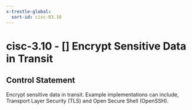 ```yaml
---
x-trestle-global:
  sort-id: cisc-03.10
---
```


# cisc-3.10 - \[\] Encrypt Sensitive Data in Transit

## Control Statement

Encrypt sensitive data in transit. Example implementations can include, Transport Layer Security (TLS) and Open Secure Shell (OpenSSH).
